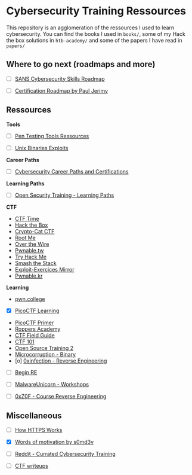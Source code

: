 # Cybersecurity Training Ressources

This repository is an agglomeration of the ressources I used to learn 
cybersecurity. You can find the books I used in `books/`,  some of my 
Hack the box solutions in `htb-academy/` and some of the papers I have read 
in `papers/`



## Where to go next (roadmaps and more)

- [ ] [SANS Cybersecurity Skills Roadmap](https://www.sans.org/cyber-security-skills-roadmap/)
- [ ] [Certification Roadmap by Paul Jerimy](https://pauljerimy.com/security-certification-roadmap/)


## Ressources

**Tools**
- [ ] [Pen Testing Tools Ressources](https://github.com/sundowndev/hacker-roadmap)
- [ ] [Unix Binaries Exploits](https://gtfobins.github.io/)


**Career Paths**
- [ ] [Cybersecurity Career Paths and Certifications](https://github.com/rezaduty/cybersecurity-career-path)

**Learning Paths**
- [ ] [Open Security Training - Learning Paths](https://opensecuritytraining.info/Learning%20Paths.html)


**CTF**
- [CTF Time](https://ctftime.org/ctfs)
- [Hack the Box](https://www.hackthebox.com/)
- [Crypto-Cat CTF](https://github.com/Crypto-Cat/CTF)
- [Root Me](https://www.root-me.org/)
- [Over the Wire](https://overthewire.org/wargames)
- [Pwnable.tw](https://pwnable.tw/)
- [Try Hack Me](https://tryhackme.com/room/ecolecybertraining)
- [Smash the Stack](http://www.smashthestack.org/)
- [Exploit-Exercices Mirror](https://www.vulnhub.com/series/exploit-exercises,11/)
- [Pwnable.kr](http://pwnable.kr/play.php)

**Learning**
- [pwn.college](https://pwn.college/)
- [X] [PicoCTF Learning](https://picoctf.org/resources.html)
- [PicoCTF Primer](https://primer.picoctf.org/)
- [Roppers Academy](https://www.roppers.org/collections)
- [CTF Field Guide](https://trailofbits.github.io/ctf/)
- [CTF 101](https://ctf101.org/)
- [Open Source Training 2](https://p.ost2.fyi/)
- [Microcorruption - Binary](https://microcorruption.com/)
- [o] [0xinfection - Reverse Engineering](https://0xinfection.github.io/reversing/)
- [ ] [Begin RE](https://www.begin.re/)
- [ ] [MalwareUnicorn - Workshops](https://malwareunicorn.org/#/workshops)
- [ ] [0xZ0F - Course Reverse Engineering](https://github.com/0xZ0F/Z0FCourse_ReverseEngineering)


## Miscellaneous

- [ ] [How HTTPS Works](https://howhttps.works/)
- [X] [Words of motivation by s0md3v](https://github.com/s0md3v/be-a-hacker#i-think-i-know-nothing-i-have-no-skills)
- [ ] [Reddit - Currated Cybersecurity Training](https://www.reddit.com/r/cybersecurity/comments/j7ji0n/another_massive_curated_resource_free/)
- [ ] [CTF writeups](https://www.ctfwriteup.com)


